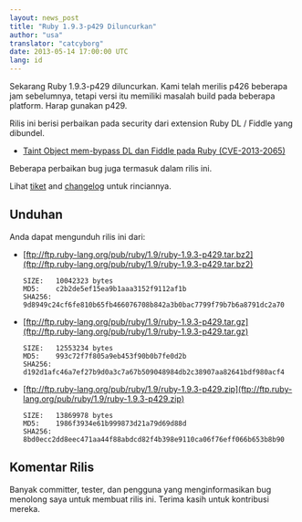 ```yaml
---
layout: news_post
title: "Ruby 1.9.3-p429 Diluncurkan"
author: "usa"
translator: "catcyborg"
date: 2013-05-14 17:00:00 UTC
lang: id
---
```


Sekarang Ruby 1.9.3-p429 diluncurkan.
Kami telah merilis p426 beberapa jam sebelumnya, tetapi versi itu memiliki
masalah build pada beberapa platform. Harap gunakan p429.

Rilis ini berisi perbaikan pada security dari extension Ruby DL / Fiddle yang dibundel.

* [Taint Object mem-bypass DL dan Fiddle pada Ruby
  (CVE-2013-2065)](/id/news/2013/05/14/taint-bypass-dl-fiddle-cve-2013-2065/)

Beberapa perbaikan bug juga termasuk dalam rilis ini.

Lihat [tiket](https://bugs.ruby-lang.org/projects/ruby-193/issues?set_filter=1&amp;status_id=5) and [changelog](http://svn.ruby-lang.org/repos/ruby/tags/v1_9_3_429/ChangeLog) untuk rinciannya.

## Unduhan

Anda dapat mengunduh rilis ini dari:

* [ftp://ftp.ruby-lang.org/pub/ruby/1.9/ruby-1.9.3-p429.tar.bz2](ftp://ftp.ruby-lang.org/pub/ruby/1.9/ruby-1.9.3-p429.tar.bz2)

      SIZE:   10042323 bytes
      MD5:    c2b2de5ef15ea9b1aaa3152f9112af1b
      SHA256: 9d8949c24cf6fe810b65fb466076708b842a3b0bac7799f79b7b6a8791dc2a70

* [ftp://ftp.ruby-lang.org/pub/ruby/1.9/ruby-1.9.3-p429.tar.gz](ftp://ftp.ruby-lang.org/pub/ruby/1.9/ruby-1.9.3-p429.tar.gz)

      SIZE:   12553234 bytes
      MD5:    993c72f7f805a9eb453f90b0b7fe0d2b
      SHA256: d192d1afc46a7ef27b9d0a3c7a67b509048984db2c38907aa82641bdf980acf4

* [ftp://ftp.ruby-lang.org/pub/ruby/1.9/ruby-1.9.3-p429.zip](ftp://ftp.ruby-lang.org/pub/ruby/1.9/ruby-1.9.3-p429.zip)

      SIZE:   13869978 bytes
      MD5:    1986f3934e61b999873d21a79d69d88d
      SHA256: 8bd0ecc2dd8eec471aa44f88abdcd82f4b398e9110ca06f76eff066b653b8b90

## Komentar Rilis

Banyak committer, tester, dan pengguna yang menginformasikan bug menolong saya untuk
membuat rilis ini. Terima kasih untuk kontribusi mereka.

